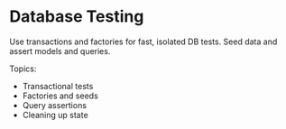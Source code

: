 # Database Testing

Use transactions and factories for fast, isolated DB tests. Seed data and assert models and queries.

Topics:
- Transactional tests
- Factories and seeds
- Query assertions
- Cleaning up state

